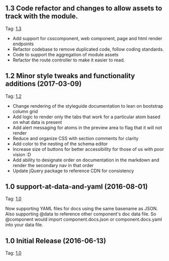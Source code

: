 ## 1.3 Code refactor and changes to allow assets to track with the module.

Tag: [1.3](https://github.com/PatternBuilder/pattern-kit/releases/tag/V1.3)

- Add support for csscomponent, web component, page and html render endpoints
- Refactor codebase to remove duplicated code, follow coding standards.
- Code to support the aggregation of module assets
- Refactor the route controller to make it easier to read.

## 1.2 Minor style tweaks and functionality additions (2017-03-09)

Tag: [1.2](https://github.com/PatternBuilder/pattern-kit/releases/tag/V1.2)

- Change rendering of the styleguide documentation to lean on bootstrap column grid
- Add logic to render only the tabs that work for a particular atom based on what data is present
- Add alert messaging for atoms in the preview area to flag that it will not render
- Reduce and organize CSS with section comments for clarity
- Add color to the nesting of the schema editor
- Increase size of buttons for better accessibility for those of us with poor vision :D
- Add ability to designate order on documentation in the markdown and render the secondary nav in that order
- Update jQuery package to reference CDN for consistency


## 1.0 support-at-data-and-yaml (2016-08-01)

Tag: [1.0](https://github.com/PatternBuilder/pattern-kit/tree/V1.1)

Now supporting YAML files for docs using the same basename as JSON. Also supporting @data to reference other component's doc data file. So @component would import component.docs.json or component.docs.yaml into your data file.


## 1.0 Initial Release (2016-06-13)

Tag: [1.0](https://github.com/PatternBuilder/pattern-kit/tree/V1.0)

